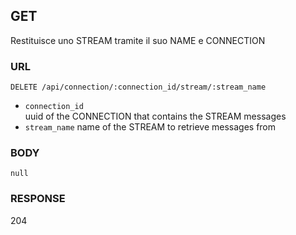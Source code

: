 
## GET
Restituisce uno STREAM tramite il suo NAME e CONNECTION


### URL
```
DELETE /api/connection/:connection_id/stream/:stream_name
```
- `connection_id`  
  uuid of the CONNECTION that contains the STREAM messages
- `stream_name`
  name of the STREAM to retrieve messages from


### BODY
`null`


### RESPONSE
204


